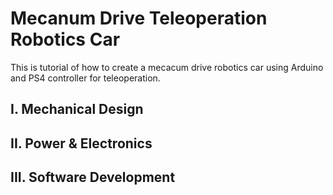 # Mecanum Drive Teleoperation Robotics Car
This is tutorial of how to create a mecacum drive robotics car using Arduino and PS4 controller for teleoperation.

## I. Mechanical Design
## II. Power & Electronics
## III. Software Development
